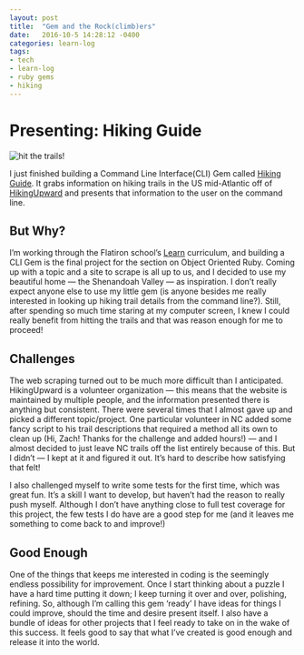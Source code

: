 ```yaml
---
layout: post
title:  "Gem and the Rock(climb)ers"
date:   2016-10-5 14:28:12 -0400
categories: learn-log
tags:
- tech
- learn-log
- ruby gems
- hiking
---
```

# Presenting: Hiking Guide

![hit the trails!](../../images/hit_the_trails.png)

I just finished building a Command Line Interface(CLI) Gem called [Hiking Guide](https://rubygems.org/gems/hiking_guide). It grabs information on hiking trails in the US mid-Atlantic off of [HikingUpward](http://www.hikingupward.com/) and presents that information to the user on the command line.

## But Why?
I’m working through the Flatiron school’s [Learn](https://learn.co/) curriculum, and building a CLI Gem is the final project for the section on Object Oriented Ruby. Coming up with a topic and a site to scrape is all up to us, and I decided to use my beautiful home — the Shenandoah Valley — as inspiration. I don’t really expect anyone else to use my little gem (is anyone besides me really interested in looking up hiking trail details from the command line?). Still, after spending so much time staring at my computer screen, I knew I could really benefit from hitting the trails and that was reason enough for me to proceed!

## Challenges
The web scraping turned out to be much more difficult than I anticipated. HikingUpward is a volunteer organization — this means that the website is maintained by multiple people, and the information presented there is anything but consistent. There were several times that I almost gave up and picked a different topic/project. One particular volunteer in NC added some fancy script to his trail descriptions that required a method all its own to clean up (Hi, Zach! Thanks for the challenge and added hours!) — and I almost decided to just leave NC trails off the list entirely because of this. But I didn’t — I kept at it and figured it out. It’s hard to describe how satisfying that felt!

I also challenged myself to write some tests for the first time, which was great fun. It’s a skill I want to develop, but haven’t had the reason to really push myself. Although I don’t have anything close to full test coverage for this project, the few tests I do have are a good step for me (and it leaves me something to come back to and improve!)

## Good Enough
One of the things that keeps me interested in coding is the seemingly endless possibility for improvement. Once I start thinking about a puzzle I have a hard time putting it down; I keep turning it over and over, polishing, refining. So, although I’m calling this gem ‘ready’ I have ideas for things I could improve, should the time and desire present itself. I also have a bundle of ideas for other projects that I feel ready to take on in the wake of this success. It feels good to say that what I’ve created is good enough and release it into the world.
